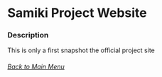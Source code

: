 # Samiki Project Website

### Description
This is only a first snapshot the official project site

###### [Back to Main Menu](https://github.com/KuryKat/Samiki-Project#samiki-project)